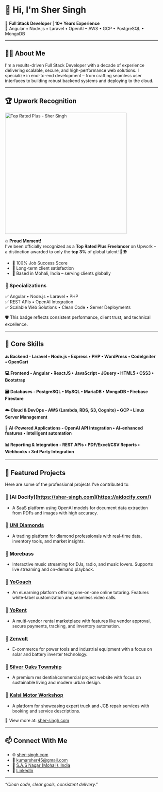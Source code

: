 # 👋 Hi, I'm Sher Singh

🚀 **Full Stack Developer | 10+ Years Experience**  
🔧 Angular • Node.js • Laravel • OpenAI • AWS • GCP • PostgreSQL • MongoDB

---

## 👨‍💻 About Me

I'm a results-driven Full Stack Developer with a decade of experience delivering scalable, secure, and high-performance web solutions. I specialize in end-to-end development – from crafting seamless user interfaces to building robust backend systems and deploying to the cloud.

---

## 🏆 Upwork Recognition

<img src="https://sher-singh.com/wp-content/uploads/2025/06/1750005228118.jpeg" alt="Top Rated Plus - Sher Singh" width="400"/>

🔥 **Proud Moment!**  
I've been officially recognized as a **Top Rated Plus Freelancer** on Upwork – a distinction awarded to only the **top 3%** of global talent! 💼🌍

- 💯 100% Job Success Score  
- 🌟 Long-term client satisfaction  
- 📍 Based in Mohali, India – serving clients globally

### 🔹 Specializations
✅ Angular • Node.js • Laravel • PHP  
✅ REST APIs • OpenAI Integration  
✅ Scalable Web Solutions • Clean Code • Server Deployments

🛡️ This badge reflects consistent performance, client trust, and technical excellence.

---

## 🔧 Core Skills
#### 🔙 Backend - Laravel • Node.js • Express • PHP • WordPress • CodeIgniter • OpenCart
#### 💻 Frontend - Angular • ReactJS • JavaScript • JQuery • HTML5 • CSS3 • Bootstrap
#### 🗃️ Databases - PostgreSQL • MySQL • MariaDB • MongoDB • Firebase Firestore
#### ☁️ Cloud & DevOps - AWS (Lambda, RDS, S3, Cognito) • GCP • Linux Server Management
#### 🤖 AI-Powered Applications - OpenAI API Integration • AI-enhanced features • Intelligent automation
#### 📊 Reporting & Integration - REST APIs • PDF/Excel/CSV Reports • Webhooks • 3rd Party Integration

---

## 🚀 Featured Projects

Here are some of the professional projects I've contributed to:

### 🔹 [AI Docify](https://sher-singh.com](https://aidocify.com/)
  - A SaaS platform using OpenAI models for document data extraction from PDFs and images with high accuracy.

### 🔹 [UNI Diamonds](https://uni.diamonds/)
  - A trading platform for diamond professionals with real-time data, inventory tools, and market insights.

### 🔹 [Morebass](https://morebass.com/)
  - Interactive music streaming for DJs, radio, and music lovers. Supports live streaming and on-demand playback.

### 🔹 [YoCoach](https://elearning.yo-coach.com/)
  - An eLearning platform offering one-on-one online tutoring. Features white-label customization and seamless video calls.

### 🔹 [YoRent](https://mvdemo-fashion.yo-rent.com/)
  - A multi-vendor rental marketplace with features like vendor approval, secure payments, tracking, and inventory automation.

### 🔹 [Zenvolt](https://zenvolt.in/)
  - E-commerce for power tools and industrial equipment with a focus on solar and battery inverter technology.

### 🔹 [Silver Oaks Township](https://silveroakstownship.com/)
  - A premium residential/commercial project website with focus on sustainable living and modern urban design.

### 🔹 [Kalsi Motor Workshop](https://kalsimotorworkshop.com/)
  - A platform for showcasing expert truck and JCB repair services with booking and service descriptions.

📌 View more at: [sher-singh.com](https://sher-singh.com)

---

## 📫 Connect With Me

- 🌐 [sher-singh.com](https://sher-singh.com)  
- 📧 [kumarsher45@gmail.com](mailto:kumarsher45@gmail.com)
- 📍 [S.A.S Nagar (Mohali), India](https://www.google.com/maps/place/Sahibzada+Ajit+Singh+Nagar,+Punjab/@30.6925646,76.6822742,13z)  
- 🔗 [LinkedIn](https://www.linkedin.com/in/kumarsher45)

---

_“Clean code, clear goals, consistent delivery.”_
